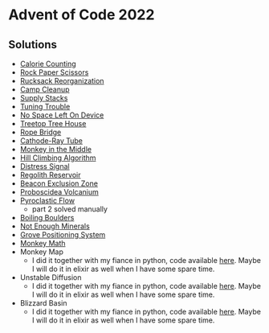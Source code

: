 # Advent of Code 2022

## Solutions

- [Calorie Counting](./test/calorie_counting_test.exs)
- [Rock Paper Scissors](./test/rock_paper_scissors_test.exs)
- [Rucksack Reorganization](./test/rucksack_reorganization_test.exs)
- [Camp Cleanup](./test/camp_cleanup_test.exs)
- [Supply Stacks](./test/supply_stacks_test.exs)
- [Tuning Trouble](./test/tuning_trouble_test.exs)
- [No Space Left On Device](./test/no_space_left_on_device_test.exs)
- [Treetop Tree House](./test/treetop_tree_house_test.exs)
- [Rope Bridge](./test/rope_bridge_test.exs)
- [Cathode-Ray Tube](./test/cathode_ray_tube_test.exs)
- [Monkey in the Middle](./test/monkey_in_the_middle_test.exs)
- [Hill Climbing Algorithm](./test/hill_climbing_algorithm_test.exs)
- [Distress Signal](./test/distress_signal_test.exs)
- [Regolith Reservoir](./test/regolith_reservoir_test.exs)
- [Beacon Exclusion Zone](./test/beacon_exclusion_zone_test.exs)
- [Proboscidea Volcanium](./test/proboscidea_volcanium_test.exs)
- [Pyroclastic Flow](./test/pyroclastic_flow_test.exs)
  - part 2 solved manually
- [Boiling Boulders](./test/boiling_boulders_test.exs)
- [Not Enough Minerals](./test/not_enough_minerals_test.exs)
- [Grove Positioning System](./test/grove_positioning_system_test.exs)
- [Monkey Math](./test/monkey_math_test.exs)
- Monkey Map
    - I did it together with my fiance in python, code available [here](https://bitbucket.org/gresalerno/aoc2022/src/master/Day22_Moneky_Map.py). Maybe I will do it in elixir as well when I have some spare time.
- Unstable Diffusion
    - I did it together with my fiance in python, code available [here](https://bitbucket.org/gresalerno/aoc2022/src/master/Day23_Unstable_Diffusion.py). Maybe I will do it in elixir as well when I have some spare time.
- Blizzard Basin
    - I did it together with my fiance in python, code available [here](https://bitbucket.org/gresalerno/aoc2022/src/master/Day24_Blizzard_Basin.py). Maybe I will do it in elixir as well when I have some spare time.

